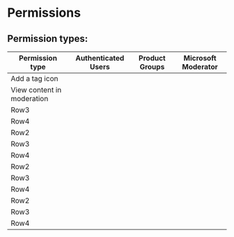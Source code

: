 # Permissions

## Permission types:

|Permission type  | Authenticated Users  |Product Groups  |Microsoft Moderator  |
|---------|---------|---------|---------|
|Add a tag icon     |         |        |        |
|View content in moderation    |         |         |         |
|Row3     |         |         |         |
|Row4     |         |         |         |
|Row2     |         |         |         |
|Row3     |         |         |         |
|Row4     |         |         |         |
|Row2     |         |         |         |
|Row3     |         |         |         |
|Row4     |         |         |         |
|Row2     |         |         |         |
|Row3     |         |         |         |
|Row4     |         |         |         |